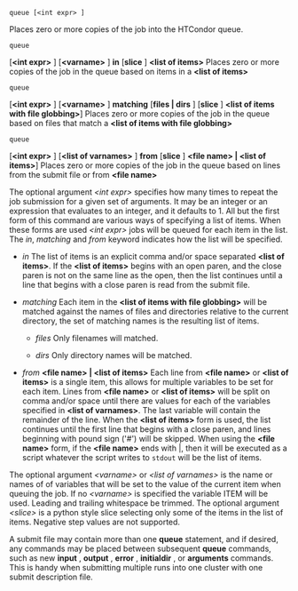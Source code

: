     queue [<int expr> ]

Places zero or more copies of the job into the HTCondor queue.

    queue

\[**\<int expr\>** \] \[**\<varname\>** \] **in** \[**slice** \]
**\<list of items\>** Places zero or more copies of the job in the queue
based on items in a **\<list of items\>**

    queue

\[**\<int expr\>** \] \[**\<varname\>** \] **matching** \[**files \|
dirs** \] \[**slice** \] **\<list of items with file globbing\>**\]
Places zero or more copies of the job in the queue based on files that
match a **\<list of items with file globbing\>**

    queue

\[**\<int expr\>** \] \[**\<list of varnames\>** \] **from** \[**slice**
\] **\<file name\> \| \<list of items\>**\] Places zero or more copies
of the job in the queue based on lines from the submit file or from
**\<file name\>**

The optional argument *\<int expr\>* specifies how many times to repeat
the job submission for a given set of arguments. It may be an integer or
an expression that evaluates to an integer, and it defaults to 1. All
but the first form of this command are various ways of specifying a list
of items. When these forms are used *\<int expr\>* jobs will be queued
for each item in the list. The *in*, *matching* and *from* keyword
indicates how the list will be specified.

-   *in* The list of items is an explicit comma and/or space separated
    **\<list of items\>**. If the **\<list of items\>** begins with an
    open paren, and the close paren is not on the same line as the open,
    then the list continues until a line that begins with a close paren
    is read from the submit file.

-   *matching* Each item in the **\<list of items with file globbing\>**
    will be matched against the names of files and directories relative
    to the current directory, the set of matching names is the resulting
    list of items.

    -   *files* Only filenames will matched.

    -   *dirs* Only directory names will be matched.

-   *from* **\<file name\> \| \<list of items\>** Each line from
    **\<file name\>** or **\<list of items\>** is a single item, this
    allows for multiple variables to be set for each item. Lines from
    **\<file name\>** or **\<list of items\>** will be split on comma
    and/or space until there are values for each of the variables
    specified in **\<list of varnames\>**. The last variable will
    contain the remainder of the line. When the **\<list of items\>**
    form is used, the list continues until the first line that begins
    with a close paren, and lines beginning with pound sign ('#') will
    be skipped. When using the **\<file name\>** form, if the **\<file
    name\>** ends with \|, then it will be executed as a script whatever
    the script writes to `stdout` will be the list of items.

The optional argument *\<varname\>* or *\<list of varnames\>* is the
name or names of of variables that will be set to the value of the
current item when queuing the job. If no *\<varname\>* is specified the
variable ITEM will be used. Leading and trailing whitespace be trimmed.
The optional argument *\<slice\>* is a python style slice selecting only
some of the items in the list of items. Negative step values are not
supported.

A submit file may contain more than one **queue** statement, and if
desired, any commands may be placed between subsequent **queue**
commands, such as new **input** , **output** , **error** ,
**initialdir** , or **arguments** commands. This is handy when
submitting multiple runs into one cluster with one submit description
file.
